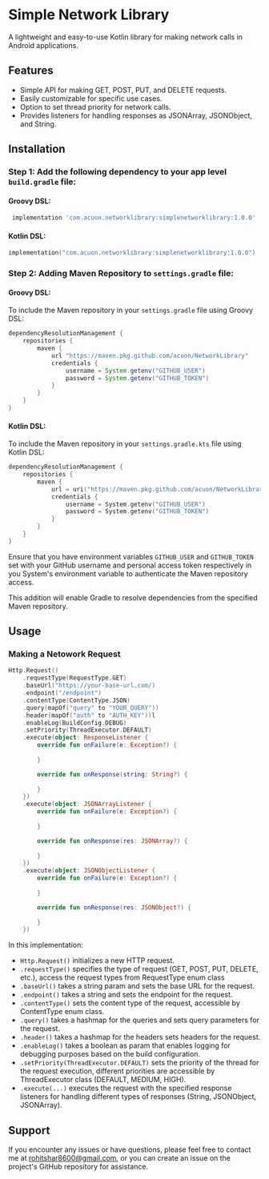 # Simple Network Library

A lightweight and easy-to-use Kotlin library for making network calls in Android applications.

## Features

- Simple API for making GET, POST, PUT, and DELETE requests.
- Easily customizable for specific use cases.
- Option to set thread priority for network calls.
- Provides listeners for handling responses as JSONArray, JSONObject, and String.


## Installation

### Step 1: Add the following dependency to your app level `build.gradle` file:

#### Groovy DSL:
```groovy
 implementation 'com.acuon.networklibrary:simplenetworklibrary:1.0.0'
```
#### Kotlin DSL:
```kotlin
implementation("com.acuon.networklibrary:simplenetworklibrary:1.0.0")
```

### Step 2: Adding Maven Repository to `settings.gradle` file:
#### Groovy DSL:

To include the Maven repository in your `settings.gradle` file using Groovy DSL:

```groovy
dependencyResolutionManagement {
    repositories {
        maven {
            url "https://maven.pkg.github.com/acuon/NetworkLibrary"
            credentials {
                username = System.getenv("GITHUB_USER")
                password = System.getenv("GITHUB_TOKEN")
            }
        }
    }
}
```

#### Kotlin DSL:

To include the Maven repository in your `settings.gradle.kts` file using Kotlin DSL:

```kotlin
dependencyResolutionManagement {
    repositories {
        maven {
            url = uri("https://maven.pkg.github.com/acuon/NetworkLibrary")
            credentials {
                username = System.getenv("GITHUB_USER")
                password = System.getenv("GITHUB_TOKEN")
            }
        }
    }
}
```

Ensure that you have environment variables `GITHUB_USER` and `GITHUB_TOKEN` set with your GitHub username and personal access token respectively in you System's environment variable to authenticate the Maven repository access.

This addition will enable Gradle to resolve dependencies from the specified Maven repository.

## Usage

### Making a Netowork Request
```kotlin
Http.Request()
    .requestType(RequestType.GET)
    .baseUrl("https://your-base-url.com/)
    .endpoint("/endpoint")
    .contentType(ContentType.JSON)
    .query(mapOf("query" to "YOUR_QUERY"))
    .header(mapOf("auth" to "AUTH_KEY"))l
    .enableLog(BuildConfig.DEBUG)
    .setPriority(ThreadExecutor.DEFAULT)
    .execute(object: ResponseListener {
        override fun onFailure(e: Exception?) {
            
        }

        override fun onResponse(string: String?) {
            
        }
    })
    .execute(object: JSONArrayListener {
        override fun onFailure(e: Exception?) {
            
        }

        override fun onResponse(res: JSONArray?) {
            
        }
    })
    .execute(object: JSONObjectListener {
        override fun onFailure(e: Exception?) {
            
        }

        override fun onResponse(res: JSONObject?) {
            
        }
    })

```

In this implementation:

- `Http.Request()` initializes a new HTTP request.
- `.requestType()` specifies the type of request (GET, POST, PUT, DELETE, etc.), access the request types from RequestType enum class
- `.baseUrl()` takes a string param and sets the base URL for the request.
- `.endpoint()` takes a string and sets the endpoint for the request.
- `.contentType()` sets the content type of the request, accessible by ContentType enum class.
- `.query()` takes a hashmap for the queries and sets query parameters for the request.
- `.header()` takes a hashmap for the headers sets headers for the request.
- `.enableLog()` takes a boolean as param that enables logging for debugging purposes based on the build configuration.
- `.setPriority(ThreadExecutor.DEFAULT)` sets the priority of the thread for the request execution, different priorities are accessible by ThreadExecutor class (DEFAULT, MEDIUM, HIGH).
- `.execute(...)` executes the request with the specified response listeners for handling different types of responses (String, JSONObject, JSONArray).

## Support

If you encounter any issues or have questions, please feel free to contact me at [rohitshar8600@gmail.com](mailto:rohitshar800@gmail.com), or you can create an issue on the project's GitHub repository for assistance.